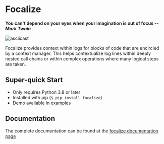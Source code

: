 # Focalize

**You can't depend on your eyes when your imagination is out of focus _--Mark Twain_**

![asciicast](https://github.com/dusktreader/focalize/blob/main/docs/source/images/focalize-demo.gif)

Focalize provides context within logs for blocks of code that are encircled by a
context manager. This helps contextualize log lines within deeply nested call chains or
within complex operations where many logical steps are taken.

## Super-quick Start

* Only requires Python 3.8 or later
* Installed with pip (`$ pip install focalize`)
* Demo available in [examples](https://github.com/dusktreader/focalize/tree/main/examples/demo.py)

## Documentation

The complete documentation can be found at the [focalize documentation page](https://dusktreader.github.io/focalize/)

